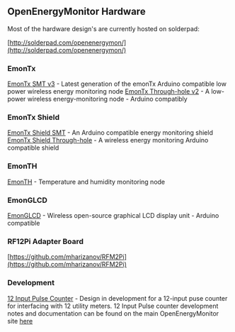 ## OpenEnergyMonitor Hardware

Most of the hardware design's are currently hosted on solderpad:

[http://solderpad.com/openenergymon/](http://solderpad.com/openenergymon/)

### EmonTx
[EmonTx SMT v3](http://solderpad.com/openenergymon/emontxv3) - Latest generation of the emonTx Arduino compatible low power wireless energy monitoring node
[EmonTx Through-hole v2](http://solderpad.com/openenergymon/emontx) - A low-power wireless energy-monitoring node - Arduino compatibly

### EmonTx Shield
[EmonTx Shield SMT](http://solderpad.com/openenergymon/emontx-shield-smt) - An Arduino compatible energy monitoring shield
[EmonTx Shield Through-hole](http://solderpad.com/openenergymon/emontx-shield) - A wireless energy monitoring Arduino compatible shield

### EmonTH
[EmonTH](http://solderpad.com/openenergymon/emonth) - Temperature and humidity monitoring node

### EmonGLCD
[EmonGLCD](http://solderpad.com/openenergymon/emonglcd) - Wireless open-source graphical LCD display unit - Arduino compatible

### RF12Pi Adapter Board
[https://github.com/mharizanov/RFM2Pi](https://github.com/mharizanov/RFM2Pi)

### Development
[12 Input Pulse Counter](http://solderpad.com/openenergymon/12-input-pulse-counter/) - Design in development for a 12-input puse counter for interfacing with 12 utility meters. 12 Input Pulse counter development notes and documentation can be found on the main OpenEnergyMonitor site [here](http://openenergymonitor.org/emon/buildingblocks/12-input-pulse-counting)


